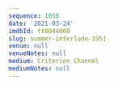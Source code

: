 ```yaml
---
sequence: 1058
date: '2021-03-24'
imdbId: tt0044060
slug: summer-interlude-1951
venue: null
venueNotes: null
medium: Criterion Channel
mediumNotes: null
---
```


